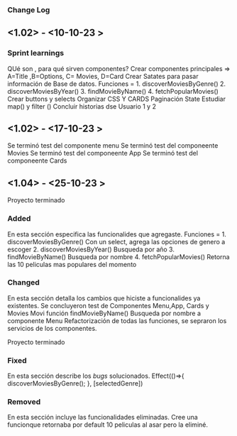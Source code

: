 ### Change Log
## <1.02> - <10-10-23 >

### Sprint learnings
QUé son , para qué sirven componentes? 
 Crear componentes principales => A=Title ,B=Options, C= Movies, D=Card
Crear Satates para pasar información de Base de datos.
Funciones = 1. discoverMoviesByGenre() 2. discoverMoviesByYear() 3. findMovieByName() 4. fetchPopularMovies()
Crear buttons y selects
Organizar CSS Y CARDS
Paginación State
Estudiar map() y filter ()
Concluir historias dse Usuario 1 y 2
## <1.02> - <17-10-23 >
Se terminó test del componente menu
Se terminó test del componeente Movies
Se terminó test del componeente App
Se terminó test del componeente Cards
## <1.04> - <25-10-23 >
Proyecto terminado

### Added

En esta sección especifica las funcionalides que agregaste.
Funciones = 1. discoverMoviesByGenre() Con un select, agrega las opciones de genero a escoger 2. discoverMoviesByYear() Busqueda por año
3. findMovieByName() Busqueda por nombre 
 4. fetchPopularMovies() Retorna las 10 peliculas mas populares del momento 


### Changed

En esta sección detalla los cambios que hiciste a funcionalides ya existentes.
Se concluyeron test de Componentes Menu,App, Cards y Movies
Movi función findMovieByName() Busqueda por nombre a componente Menu
Refactorización de todas las funciones, se sepraron los servicios de los componentes.

Proyecto terminado


### Fixed

En esta sección describe los _bugs_ solucionados.
Effect(()=>{
    discoverMoviesByGenre();
}, [selectedGenre])

### Removed

En esta sección incluye las funcionalidades eliminadas.
Cree una funcionque retornaba por default 10 peliculas al asar pero la eliminé.
